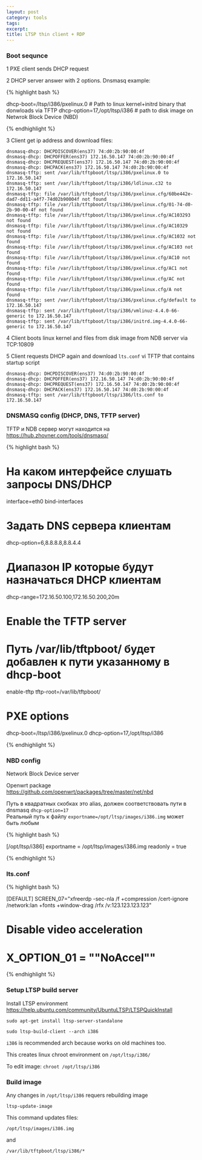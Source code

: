 ```yaml
---
layout: post
category: tools
tags: 
excerpt: 
title: LTSP thin client + RDP
---
```


### Boot sequnce

1 PXE client sends DHCP request  

2 DHCP server answer with 2 options. Dnsmasq example:  

{% highlight bash %}

dhcp-boot=/ltsp/i386/pxelinux.0 # Path to linux kernel+initrd binary that donwloads via TFTP
dhcp-option=17,/opt/ltsp/i386 # path to disk image on Netwrok Block Device (NBD)

{% endhighlight %}

3 Client get ip address and download files:  

<pre><code>dnsmasq-dhcp: DHCPDISCOVER(ens37) 74:d0:2b:90:00:4f 
dnsmasq-dhcp: DHCPOFFER(ens37) 172.16.50.147 74:d0:2b:90:00:4f 
dnsmasq-dhcp: DHCPREQUEST(ens37) 172.16.50.147 74:d0:2b:90:00:4f 
dnsmasq-dhcp: DHCPACK(ens37) 172.16.50.147 74:d0:2b:90:00:4f 
dnsmasq-tftp: sent /var/lib/tftpboot/ltsp/i386/pxelinux.0 to 172.16.50.147
dnsmasq-tftp: sent /var/lib/tftpboot/ltsp/i386/ldlinux.c32 to 172.16.50.147
dnsmasq-tftp: file /var/lib/tftpboot/ltsp/i386/pxelinux.cfg/60be442e-dad7-dd11-a4f7-74d02b90004f not found
dnsmasq-tftp: file /var/lib/tftpboot/ltsp/i386/pxelinux.cfg/01-74-d0-2b-90-00-4f not found
dnsmasq-tftp: file /var/lib/tftpboot/ltsp/i386/pxelinux.cfg/AC103293 not found
dnsmasq-tftp: file /var/lib/tftpboot/ltsp/i386/pxelinux.cfg/AC10329 not found
dnsmasq-tftp: file /var/lib/tftpboot/ltsp/i386/pxelinux.cfg/AC1032 not found
dnsmasq-tftp: file /var/lib/tftpboot/ltsp/i386/pxelinux.cfg/AC103 not found
dnsmasq-tftp: file /var/lib/tftpboot/ltsp/i386/pxelinux.cfg/AC10 not found
dnsmasq-tftp: file /var/lib/tftpboot/ltsp/i386/pxelinux.cfg/AC1 not found
dnsmasq-tftp: file /var/lib/tftpboot/ltsp/i386/pxelinux.cfg/AC not found
dnsmasq-tftp: file /var/lib/tftpboot/ltsp/i386/pxelinux.cfg/A not found
dnsmasq-tftp: sent /var/lib/tftpboot/ltsp/i386/pxelinux.cfg/default to 172.16.50.147
dnsmasq-tftp: sent /var/lib/tftpboot/ltsp/i386/vmlinuz-4.4.0-66-generic to 172.16.50.147
dnsmasq-tftp: sent /var/lib/tftpboot/ltsp/i386/initrd.img-4.4.0-66-generic to 172.16.50.147</code></pre>  

4 Client boots linux kernel and files from disk image from NDB server via TCP:10809  

5 Client requests DHCP again and download `lts.conf` vi TFTP that contains startup script  

<pre><code>dnsmasq-dhcp: DHCPDISCOVER(ens37) 74:d0:2b:90:00:4f 
dnsmasq-dhcp: DHCPOFFER(ens37) 172.16.50.147 74:d0:2b:90:00:4f 
dnsmasq-dhcp: DHCPREQUEST(ens37) 172.16.50.147 74:d0:2b:90:00:4f 
dnsmasq-dhcp: DHCPACK(ens37) 172.16.50.147 74:d0:2b:90:00:4f 
dnsmasq-tftp: sent /var/lib/tftpboot/ltsp/i386/lts.conf to 172.16.50.147</code></pre>  



### DNSMASQ config (DHCP, DNS, TFTP server)

TFTP и NDB сервер могут находится на https://hub.zhovner.com/tools/dnsmasq/

{% highlight bash %}

# На каком интерфейсе слушать запросы DNS/DHCP
interface=eth0
bind-interfaces

# Задать DNS сервера клиентам
dhcp-option=6,8.8.8.8,8.8.4.4

# Диапазон IP которые будут назначаться DHCP клиентам 
dhcp-range=172.16.50.100,172.16.50.200,20m

# Enable the TFTP server
# Путь /var/lib/tftpboot/ будет добавлен к пути указанному в dhcp-boot
enable-tftp
tftp-root=/var/lib/tftpboot/ 

# PXE options
dhcp-boot=/ltsp/i386/pxelinux.0
dhcp-option=17,/opt/ltsp/i386


{% endhighlight %}

### NBD config

Network Block Device server  

Openwrt package https://github.com/openwrt/packages/tree/master/net/nbd  

Путь в квадратных скобках это alias, должен соответствовать пути в dnsmasq `dhcp-option=17`  
Реальный путь к файлу `exportname=/opt/ltsp/images/i386.img` может быть любым  

{% highlight bash %}

[/opt/ltsp/i386]
exportname = /opt/ltsp/images/i386.img
readonly = true

{% endhighlight %}


### lts.conf

{% highlight bash %}

[DEFAULT]
SCREEN_07="xfreerdp -sec-nla /f +compression /cert-ignore /network:lan +fonts +window-drag /rfx  /v:123.123.123.123"

# Disable video acceleration
# X_OPTION_01 = "\"NoAccel\""

{% endhighlight %}



### Setup LTSP build server

Install LTSP environment https://help.ubuntu.com/community/UbuntuLTSP/LTSPQuickInstall  

`sudo apt-get install ltsp-server-standalone`  

`sudo ltsp-build-client --arch i386`   

`i386` is recommended arch because works on old machines too.  

This creates linux chroot environment on `/opt/ltsp/i386/`  

To edit image: `chroot /opt/ltsp/i386`  


### Build image 

Any changes in `/opt/ltsp/i386` requers rebuilding image  

`ltsp-update-image`

This command updates files:

`/opt/ltsp/images/i386.img`

and  

`/var/lib/tftpboot/ltsp/i386/*`






